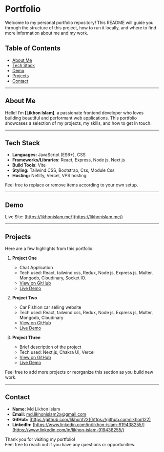# Portfolio

Welcome to my personal portfolio repository! This README will guide you through the structure of this project, how to run it locally, and where to find more information about me and my work.

## Table of Contents

- [About Me](#about-me)  
- [Tech Stack](#tech-stack)  
- [Demo](#demo)  
- [Projects](#projects)  
- [Contact](#contact)  

---

## About Me

Hello! I’m **[Likhon Islam]**, a passionate frontend developer who loves building beautiful and performant web applications. This portfolio showcases a selection of my projects, my skills, and how to get in touch.

---

## Tech Stack

- **Languages:** JavaScript (ES6+), CSS  
- **Frameworks/Libraries:** React, Express, Node js, Next js  
- **Build Tools:** Vite 
- **Styling:** Tailwind CSS, Bootstrap, Css, Module Css  
- **Hosting:** Netlify, Vercel, VPS hosting

Feel free to replace or remove items according to your own setup.

---

## Demo

Live Site: [https://likhonislam.me/](https://likhonislam.me/)

---

## Projects

Here are a few highlights from this portfolio:

1. **Project One**  
   - Chat Application  
   - Tech used: React, tailwind css, Redux, Node js, Express js, Multer, Mongodb, Cloudinary, Socket IO. 
   - [View on GitHub](https://github.com/likhon122/Chat-app)  
   - [Live Demo]([https://project-one-demo.com](https://chat-app-three-olive.vercel.app/))

2. **Project Two**  
   - Car Fishion car selling website  
   - Tech used: React, tailwind css, Redux, Node js, Express js, Multer, Mongodb, Cloudinary
   - [View on GitHub](https://github.com/your-username/project-two)  
   - [Live Demo](https://project-two-demo.com)

3. **Project Three**  
   - Brief description of the project  
   - Tech used: Next.js, Chakra UI, Vercel  
   - [View on GitHub](https://github.com/likhon122/car-fision-frontend)  
   - [Live Demo](https://carfision.vercel.app/)

Feel free to add more projects or reorganize this section as you build new work.


---

## Contact

- **Name:** Md Likhon Islam
- **Email:** md.likhonislam2x@gmail.com  
- **GitHub:** [https://github.com/likhon122](https://github.com/likhon122)  
- **LinkedIn:** [https://www.linkedin.com/in/likhon-islam-919438255/](https://www.linkedin.com/in/likhon-islam-919438255/)  

Thank you for visiting my portfolio!  
Feel free to reach out if you have any questions or opportunities.  
